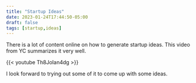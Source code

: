 ```yaml
---
title: "Startup Ideas"
date: 2023-01-24T17:44:50-05:00
draft: false
tags: [startup,ideas]
---
```

There is a lot of content online on how to generate startup ideas. This video from YC summarizes it very well. 

{{< youtube Th8JoIan4dg >}}

I look forward to trying out some of it to come up with some ideas.

